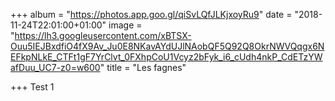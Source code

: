 +++
album = "https://photos.app.goo.gl/qiSvLQfJLKjxoyRu9"
date = "2018-11-24T22:01:00+01:00"
image = "https://lh3.googleusercontent.com/xBTSX-Ouu5IEJBxdfiO4fX9Av_Ju0E8NKavAYdUJlNAobQF5Q92Q8OkrNWVQqgx6NEFkpNLkE_CTFt1gF7YrClvt_0FXhpCoU1Vcyz2bFyk_i6_cUdh4nkP_CdETzYWafDuu_UC7-z0=w600"
title = "Les fagnes"

+++
Test 1